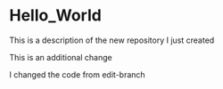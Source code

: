 # Hello_World
This is a description of the new repository I just created

This is an additional change

I changed the code from edit-branch
